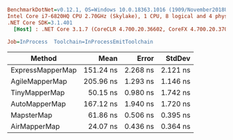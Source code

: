 ``` ini

BenchmarkDotNet=v0.12.1, OS=Windows 10.0.18363.1016 (1909/November2018Update/19H2)
Intel Core i7-6820HQ CPU 2.70GHz (Skylake), 1 CPU, 8 logical and 4 physical cores
.NET Core SDK=3.1.401
  [Host] : .NET Core 3.1.7 (CoreCLR 4.700.20.36602, CoreFX 4.700.20.37001), X64 RyuJIT

Job=InProcess  Toolchain=InProcessEmitToolchain  

```
|           Method |      Mean |    Error |   StdDev |
|----------------- |----------:|---------:|---------:|
| ExpressMapperMap | 151.24 ns | 2.268 ns | 2.121 ns |
|   AgileMapperMap | 205.96 ns | 1.293 ns | 1.146 ns |
|    TinyMapperMap |  50.15 ns | 0.980 ns | 1.742 ns |
|    AutoMapperMap | 167.12 ns | 1.940 ns | 1.720 ns |
|       MapsterMap |  61.86 ns | 0.506 ns | 0.395 ns |
|     AirMapperMap |  24.07 ns | 0.436 ns | 0.364 ns |

